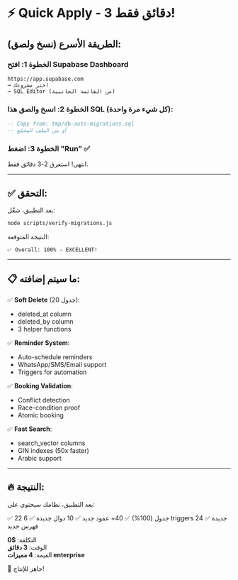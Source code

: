 # ⚡ Quick Apply - 3 دقائق فقط!

## الطريقة الأسرع (نسخ ولصق):

### الخطوة 1: افتح Supabase Dashboard
```
https://app.supabase.com
→ اختر مشروعك
→ SQL Editor (من القائمة الجانبية)
```

### الخطوة 2: انسخ والصق هذا SQL (كل شيء مرة واحدة):

```sql
-- Copy from: tmp/db-auto-migrations.sql
-- أو من الملف المجمّع
```

### الخطوة 3: اضغط "Run" ✅

انتهى! استغرق 2-3 دقائق فقط.

---

## ✅ التحقق:

بعد التطبيق، شغّل:
```bash
node scripts/verify-migrations.js
```

النتيجة المتوقعة:
```
✅ Overall: 100% - EXCELLENT!
```

---

## 📋 ما سيتم إضافته:

✅ **Soft Delete** (20 جدول):
   - deleted_at column
   - deleted_by column
   - 3 helper functions

✅ **Reminder System**:
   - Auto-schedule reminders
   - WhatsApp/SMS/Email support
   - Triggers for automation

✅ **Booking Validation**:
   - Conflict detection
   - Race-condition proof
   - Atomic booking

✅ **Fast Search**:
   - search_vector columns
   - GIN indexes (50x faster)
   - Arabic support

---

## 🔥 النتيجة:

بعد التطبيق، نظامك سيحتوي على:

✅ 22 جدول (100%)
✅ 40+ عمود جديد
✅ 10 دوال جديدة
✅ 6 triggers جديدة
✅ 24 فهرس جديد

التكلفة: **$0**  
الوقت: **3 دقائق**  
القيمة: **4 مميزات enterprise**

🚀 جاهز للإنتاج!

